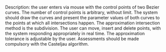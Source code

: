 Description: the user enters via mouse with the control points of two Bezier curves. 
The number of control points is arbitrary, without limit. 
The system should draw the curves and present the parameter values 
of both curves to the points at which all intersections happen. 
The approximation intersection method is the subdivision. 
The user can move, insert and delete points, with the system responding appropriately in real time. 
The approximation tolerance is adjustable by the user. Assessments should be made compulsory with the Casteljau algorithm.